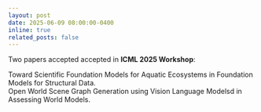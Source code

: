 ```yaml
---
layout: post
date: 2025-06-09 08:00:00-0400
inline: true
related_posts: false
---
```


Two papers accepted accepted in **ICML 2025 Workshop**: 


Toward Scientific Foundation Models for Aquatic Ecosystems in Foundation Models for Structural Data. \
Open World Scene Graph Generation using Vision Language Modelsd in Assessing World Models.
